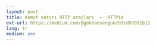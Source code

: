 ```yaml
---
layout: post
title: Komut satırı HTTP araçları  —  HTTPie
ext-url: https://medium.com/@gokhansengun/b3cd97891b12
lang: tr
medium: yes 
---
```

